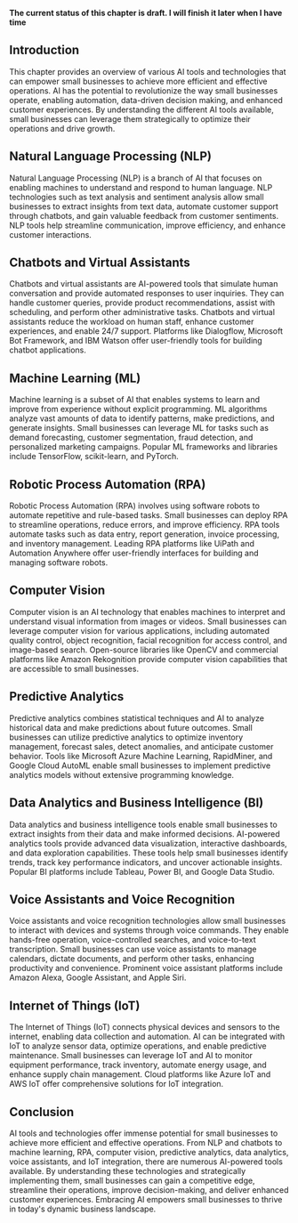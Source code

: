 **The current status of this chapter is draft. I will finish it later when I have time**

Introduction
------------

This chapter provides an overview of various AI tools and technologies that can empower small businesses to achieve more efficient and effective operations. AI has the potential to revolutionize the way small businesses operate, enabling automation, data-driven decision making, and enhanced customer experiences. By understanding the different AI tools available, small businesses can leverage them strategically to optimize their operations and drive growth.

Natural Language Processing (NLP)
---------------------------------

Natural Language Processing (NLP) is a branch of AI that focuses on enabling machines to understand and respond to human language. NLP technologies such as text analysis and sentiment analysis allow small businesses to extract insights from text data, automate customer support through chatbots, and gain valuable feedback from customer sentiments. NLP tools help streamline communication, improve efficiency, and enhance customer interactions.

Chatbots and Virtual Assistants
-------------------------------

Chatbots and virtual assistants are AI-powered tools that simulate human conversation and provide automated responses to user inquiries. They can handle customer queries, provide product recommendations, assist with scheduling, and perform other administrative tasks. Chatbots and virtual assistants reduce the workload on human staff, enhance customer experiences, and enable 24/7 support. Platforms like Dialogflow, Microsoft Bot Framework, and IBM Watson offer user-friendly tools for building chatbot applications.

Machine Learning (ML)
---------------------

Machine learning is a subset of AI that enables systems to learn and improve from experience without explicit programming. ML algorithms analyze vast amounts of data to identify patterns, make predictions, and generate insights. Small businesses can leverage ML for tasks such as demand forecasting, customer segmentation, fraud detection, and personalized marketing campaigns. Popular ML frameworks and libraries include TensorFlow, scikit-learn, and PyTorch.

Robotic Process Automation (RPA)
--------------------------------

Robotic Process Automation (RPA) involves using software robots to automate repetitive and rule-based tasks. Small businesses can deploy RPA to streamline operations, reduce errors, and improve efficiency. RPA tools automate tasks such as data entry, report generation, invoice processing, and inventory management. Leading RPA platforms like UiPath and Automation Anywhere offer user-friendly interfaces for building and managing software robots.

Computer Vision
---------------

Computer vision is an AI technology that enables machines to interpret and understand visual information from images or videos. Small businesses can leverage computer vision for various applications, including automated quality control, object recognition, facial recognition for access control, and image-based search. Open-source libraries like OpenCV and commercial platforms like Amazon Rekognition provide computer vision capabilities that are accessible to small businesses.

Predictive Analytics
--------------------

Predictive analytics combines statistical techniques and AI to analyze historical data and make predictions about future outcomes. Small businesses can utilize predictive analytics to optimize inventory management, forecast sales, detect anomalies, and anticipate customer behavior. Tools like Microsoft Azure Machine Learning, RapidMiner, and Google Cloud AutoML enable small businesses to implement predictive analytics models without extensive programming knowledge.

Data Analytics and Business Intelligence (BI)
---------------------------------------------

Data analytics and business intelligence tools enable small businesses to extract insights from their data and make informed decisions. AI-powered analytics tools provide advanced data visualization, interactive dashboards, and data exploration capabilities. These tools help small businesses identify trends, track key performance indicators, and uncover actionable insights. Popular BI platforms include Tableau, Power BI, and Google Data Studio.

Voice Assistants and Voice Recognition
--------------------------------------

Voice assistants and voice recognition technologies allow small businesses to interact with devices and systems through voice commands. They enable hands-free operation, voice-controlled searches, and voice-to-text transcription. Small businesses can use voice assistants to manage calendars, dictate documents, and perform other tasks, enhancing productivity and convenience. Prominent voice assistant platforms include Amazon Alexa, Google Assistant, and Apple Siri.

Internet of Things (IoT)
------------------------

The Internet of Things (IoT) connects physical devices and sensors to the internet, enabling data collection and automation. AI can be integrated with IoT to analyze sensor data, optimize operations, and enable predictive maintenance. Small businesses can leverage IoT and AI to monitor equipment performance, track inventory, automate energy usage, and enhance supply chain management. Cloud platforms like Azure IoT and AWS IoT offer comprehensive solutions for IoT integration.

Conclusion
----------

AI tools and technologies offer immense potential for small businesses to achieve more efficient and effective operations. From NLP and chatbots to machine learning, RPA, computer vision, predictive analytics, data analytics, voice assistants, and IoT integration, there are numerous AI-powered tools available. By understanding these technologies and strategically implementing them, small businesses can gain a competitive edge, streamline their operations, improve decision-making, and deliver enhanced customer experiences. Embracing AI empowers small businesses to thrive in today's dynamic business landscape.
